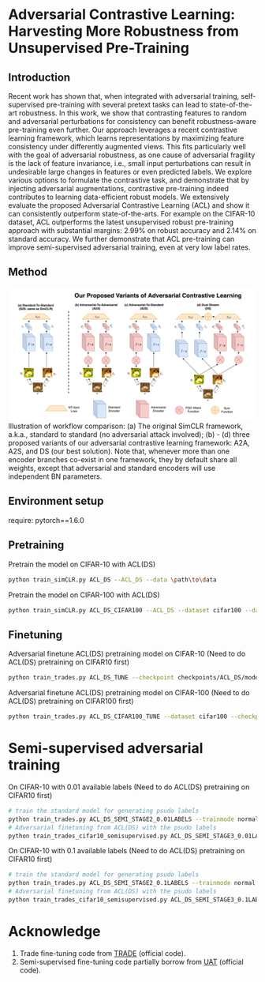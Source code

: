# Adversarial Contrastive Learning: Harvesting More Robustness from Unsupervised Pre-Training
## Introduction
Recent work has shown that, when integrated with adversarial training, self-supervised 
pre-training with several pretext tasks can lead to state-of-the-art robustness. In this 
work, we show that contrasting features to random and adversarial perturbations for consistency
 can benefit robustness-aware pre-training even further. Our approach leverages a recent 
 contrastive learning framework, which learns representations by maximizing feature consistency 
 under differently augmented views. This fits particularly well with the goal of adversarial robustness, 
 as one cause of adversarial fragility is the lack of feature invariance, i.e., small input perturbations 
 can result in undesirable large changes in features or even predicted labels. We explore various options 
 to formulate the contrastive task, and demonstrate that by injecting adversarial augmentations, 
 contrastive pre-training indeed contributes to learning data-efficient robust models. We extensively 
 evaluate the proposed Adversarial Contrastive Learning (ACL) and show it can consistently outperform state-of-the-arts. 
 For example on the CIFAR-10 dataset, ACL outperforms the latest unsupervised robust pre-training approach
  with substantial margins: 2.99% on robust accuracy and 2.14% on standard accuracy. We further demonstrate 
  that ACL pre-training can improve semi-supervised adversarial training, even at very low label rates.

## Method
![pipeline](imgs/pipeline.png)
Illustration of workflow comparison: (a) The original SimCLR framework, a.k.a., standard to standard (no adversarial attack involved); 
(b) - (d) three proposed variants of our adversarial contrastive learning framework: A2A, A2S, and DS (our best solution). 
Note that, whenever more than one encoder branches co-exist in one framework, they by default share all weights, except that adversarial and standard 
encoders will use independent BN parameters.
## Environment setup
require: pytorch==1.6.0

## Pretraining
Pretrain the model on CIFAR-10 with ACL(DS)
```bash
python train_simCLR.py ACL_DS --ACL_DS --data \path\to\data
```
Pretrain the model on CIFAR-100 with ACL(DS)
```bash
python train_simCLR.py ACL_DS_CIFAR100 --ACL_DS --dataset cifar100 --data \path\to\data
```
## Finetuning
Adversarial finetune ACL(DS) pretraining model on CIFAR-10 (Need to do ACL(DS) pretraining on CIFAR10 first)
```bash
python train_trades.py ACL_DS_TUNE --checkpoint checkpoints/ACL_DS/model_1000.pt --cvt_state_dict --bnNameCnt 1
```
Adversarial finetune ACL(DS) pretraining model on CIFAR-100 (Need to do ACL(DS) pretraining on CIFAR100 first)
```bash
python train_trades.py ACL_DS_CIFAR100_TUNE --dataset cifar100 --checkpoint checkpoints/ACL_DS_CIFAR100/model_1000.pt --cvt_state_dict --bnNameCnt 1
```
# Semi-supervised adversarial training
On CIFAR-10 with 0.01 available labels (Need to do ACL(DS) pretraining on CIFAR10 first)
```bash
# train the standard model for generating psudo labels
python train_trades.py ACL_DS_SEMI_STAGE2_0.01LABELS --trainmode normal --trainset train0.01_idx --checkpoint checkpoints/ACL_DS/model_1000.pt --cvt_state_dict --bnNameCnt 0
# Adversarial finetuning from ACL(DS) with the psudo labels
python train_trades_cifar10_semisupervised.py ACL_DS_SEMI_STAGE3_0.01LABELS --checkpoint checkpoints/ACL_DS/model_1000.pt --bnNameCnt 1 --cvt_state_dict --checkpoint_clean checkpoints_trade/ACL_DS_SEMI_STAGE2_0.01LABELS/best_model.pt --percentageLabeledData 1
```
On CIFAR-10 with 0.1 available labels (Need to do ACL(DS) pretraining on CIFAR10 first)
```bash
# train the standard model for generating psudo labels
python train_trades.py ACL_DS_SEMI_STAGE2_0.1LABELS --trainmode normal --trainset train0.1_idx --checkpoint checkpoints/ACL_DS/model_1000.pt --cvt_state_dict --bnNameCnt 0
# Adversarial finetuning from ACL(DS) with the psudo labels
python train_trades_cifar10_semisupervised.py ACL_DS_SEMI_STAGE3_0.1LABELS --checkpoint checkpoints/ACL_DS/model_1000.pt --bnNameCnt 1 --cvt_state_dict --checkpoint_clean checkpoints_trade/ACL_DS_SEMI_STAGE2_0.1LABELS/best_model.pt --percentageLabeledData 10
```

# Acknowledge
1. Trade fine-tuning code from [TRADE](https://github.com/yaodongyu/TRADES) (official code). 
2. Semi-supervised fine-tuning code partially borrow from [UAT](https://github.com/deepmind/deepmind-research/tree/master/unsupervised_adversarial_training) (official code). 
